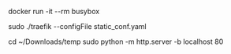 docker run -it --rm busybox

sudo ./traefik --configFile static_conf.yaml

cd ~/Downloads/temp
sudo python -m http.server -b localhost 80